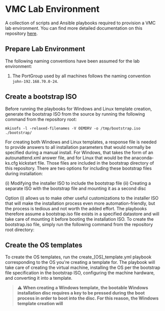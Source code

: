 # VMC Lab Environment
A collection of scripts and Ansible playbooks required to provision a VMC lab environment. You
can find more detailed documentation on this repository [here](http://www.google.com).

## Prepare Lab Environment
The following naming conventions have been assumed for the lab environment:
1. The PortGroup used by all machines follows the naming convention `john-192.168.70.0-24`.

## Create a bootstrap ISO
Before running the playbooks for Windows and Linux template creation, generate the bootstrap ISO
from the source by running the following command from the repository root:

`mkisofs -l -relaxed-filenames -V OEMDRV -o /tmp/bootstrap.iso ./bootstrap/`

For creating both Windows and Linux templates, a response file is needed to provide answers to all
installation parameters that would normally be specified during a manual install. For Windows, that
takes the form of an autounattend.xml answer file, and for Linux that would be the anaconda-ks.cfg
kickstart file. Those files are included in the bootstrap directory of this repository. There are
two options for including these bootstrap files during installation:

(i) Modifying the installer ISO to include the bootstrap file
(ii) Creating a separate ISO with the bootstrap file and mounting it as a second disc

Option (i) allows us to make other useful customizations to the installer ISO that will make the
installation process even more automation-friendly, but the process is tedious and not worth the
added effort. The playbooks therefore assume a bootstrap.iso file exists in a specified datastore
and will take care of mounting it before booting the installation ISO. To create the bootstrap.iso
file, simply run the following command from the repository root directory:

## Create the OS templates
To create the OS templates, run the create\_[OS]\_template.yml playbook corresponding to the OS
you're creating a template for. The playbook will take care of creating the virtual machine,
installing the OS per the bootstrap file specification in the bootstrap ISO, configuring the
machine hardware, and converting it into a template.

> :warning: **When creating a Windows template, the bootable Windows installation disc requires
a key to be pressed during the boot process in order to boot into the disc. For this reason,
the Windows template creation will**
